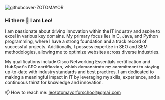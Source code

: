 
![githubcover-ZOTOMAYOR](https://github.com/leoforschool16/leoforschool16/assets/142653961/30c3b319-3441-4f8a-96e4-017b5218c739)

### Hi there 👋 I am Leo!

I am passionate about driving innovation within the IT industry and aspire to excel in various key domains. My primary focus lies in C, Java, and Python programming, where I have a strong foundation and a track record of successful projects. Additionally, I possess expertise in SEO and SEM methodologies, allowing me to optimize websites across diverse industries.

My qualifications include Cisco Networking Essentials certification and HubSpot's SEO certification, which demonstrate my commitment to staying up-to-date with industry standards and best practices. I am dedicated to making a meaningful impact in IT by leveraging my skills, experience, and a continuous thirst for knowledge and innovation.

📫 How to reach me: leozotomayorforschool@gmail.com

<!--
**leoforschool16/leoforschool16** is a ✨ _special_ ✨ repository because its `README.md` (this file) appears on your GitHub profile.

Here are some ideas to get you started:

- 🔭 I’m currently working on ...
- 🌱 I’m currently learning ...
- 👯 I’m looking to collaborate on ...
- 🤔 I’m looking for help with ...
- 💬 Ask me about ...
- 📫 How to reach me: ...
- 😄 Pronouns: ...
- ⚡ Fun fact: ...
-->
